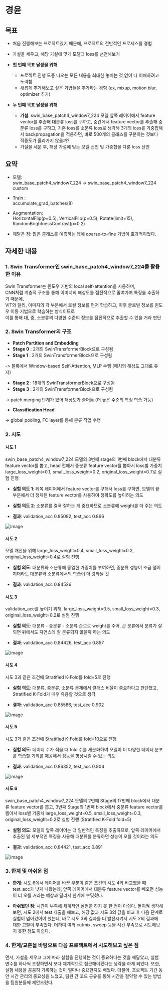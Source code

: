 # 경윤

## 목표


- 처음 진행해보는 프로젝트였기 때문에, 프로젝트의 전반적인 프로세스를 경험
- 가설을 세우고, 해당 가설에 맞게 모델과 loss를 선언해보기

- **첫 번째 목표 달성을 위해**
    - 프로젝트 진행 도중 나오는 모든 내용을 최대한 놓치는 것 없이 다 이해하려고 노력함
    - 새롭게 추가해보고 싶은 기법들을 추가하는 경험 (ex, mixup, motion blur, optimizer 추가)
- **두 번째 목표 달성을 위해**
    - **가설**: swin_base_patch4_window7_224 모델 앞쪽 레이어에서 feature vector를 추출해 대분류 loss를 구하고,   중간에서 feature vector를 추출해 중분류 loss를 구하고, 기존 loss를 소분류 loss로 생각해 3개의 loss를 가중합해서 backpropagation을 적용하면, 바로 500개의 클래스를 구분하는 것보다 적중도가 올라가지 않을까?
    - 가설을 세운 후, 해당 가설에 맞는 모델 선언 및 가중합을 다룬 loss 선언


## 요약


* 모델:   
swin_base_patch4_window7_224 -> swin_base_patch4_window7_224 custom 

* Train :   
accumulate_grad_batches(8)

* Augmentation:   
HorizontalFlip(p=0.5), VerticalFlip(p=0.5), Rotate(limit=15), RandomBrightnessContrast(p=0.2)

* 깨달은 점: 많은 클래스를 예측하는 데에 coarse-to-fine 기법이 효과적이었다.


## 자세한 내용


### 1. Swin Transformer인 swin_base_patch4_window7_224를 활용한 이유  

Swin Transformer는 윈도우 기반의 local self-attention을 사용하며,   
CNN처럼 계층적 구조를 통해 이미지의 해상도를 점진적으로 줄여가며 특징을 추출하기 때문에,  
ViT와 달리, 이미지의 각 부분에서 로컬 정보를 먼저 학습하고, 이후 글로벌 정보를 윈도우 이동 기법으로 학습하는 방식이므로  
이를 통해 대, 중, 소분류의 다양한 수준의 정보를 점진적으로 추출할 수 있을 거라 판단

### 2. Swin Transformer의 구조

- **Patch Partition and Embedding**  
- **Stage 0** : 2개의 SwinTransformerBlock으로 구성됨
- **Stage 1** : 2개의 SwinTransformerBlock으로 구성됨

-> 블록에서 Window-based Self-Attention, MLP 수행 (패치의 해상도 그대로 유지)
- **Stage 2** : 18개의 SwinTransformerBlock으로 구성됨
- **Stage 3** : 2개의 SwinTransformerBlock으로 구성됨

-> patch merging 단계가 있어 해상도가 줄어듦 (더 높은 수준의 특징 학습 가능)
- **Classification Head**

-> global pooling, FC layer를 통해 분류 작업 수행

### 2. 시도

#### 시도 1
swin_base_patch4_window7_224 모델의 3번째 stage의 1번째 block에서 대분류 feature vector를 뽑고, head 전에서 중분류 feature vector를 뽑아서 loss별 가중치 large_loss_weight=0.1, small_loss_weight=0.2, original_loss_weight=0.7로 실험 진행
    
- **실험 의도 1**: 뒤쪽 레이어에서 feature vector를 구해서 loss를 구하면, 모델의 끝부분에서 더 정제된 feature vector를 사용하여 정확도를 높이려는 의도
    
- **실험 의도 2**: 소분류를 결국 잘하는 게 중요하므로 소분류에 weight를 더 주는 의도
    
- **결과**: validation_acc 0.85092, test_acc 0.866

![image](https://github.com/user-attachments/assets/b0fa46c1-e76c-4fde-9ff7-60e3eb4e9450)

#### 시도 2
모델 개선을 위해 large_loss_weight=0.4, small_loss_weight=0.2, original_loss_weight=0.4로 실험 진행
    
- **실험 의도**: 대분류와 소분류에 동일한 가중치를 부여하면, 중분류 성능이 조금 떨어지더라도 대분류와 소분류에서의 학습이 더 강화될 것
    
- **결과**: validation_acc 0.84526

#### 시도 3
validation_acc를 높이기 위해, large_loss_weight=0.5, small_loss_weight=0.3, original_loss_weight=0.2로 실험 진행
    
- **실험 의도**: 대분류 - 중분류 - 소분류 순으로 weight를 주어, 큰 분류에서 분류가 잘 되면 뒤에서도 자연스레 잘 분류되지 않을까 하는 의도
    
- **결과**: validation_acc 0.84426, test_acc 0.857

![image](https://github.com/user-attachments/assets/b9795c2c-a31e-4ead-82cc-54bc9366b141)

#### 시도 4
시도 3과 같은 조건에 Stratified K-Fold를 fold=5로 진행
    
- **실험 의도**: 대분류, 중분류, 소분류 문제에서 클래스 비율이 중요하다고 판단했고, Stratified K-Fold가 매우 유용할 것으로 생각

- **결과**: validation_acc 0.85586, test_acc 0.902

![image](https://github.com/user-attachments/assets/6b223ed9-c7e1-4ac3-b974-d9c6163958c1)

#### 시도 5
시도 3과 같은 조건에 Stratified K-Fold를 fold=10으로 진행
    
- **실험 의도**: 데이터 수가 적을 때 fold 수를 세분화하여 모델이 더 다양한 데이터 분포를 학습할 기회를 제공해서 성능을 향상시킬 수 있는 의도
    
- **결과**: validation_acc 0.86352, test_acc 0.904

![image](https://github.com/user-attachments/assets/0dee0eac-996b-4aa2-883a-9be01e2b5c6d)

#### 시도 6
swin_base_patch4_window7_224 모델의 2번째 Stage의 17번째 block에서 대분류 feature vector를 뽑고, 3번째 Stage의 1번째 block에서 중분류 feature vector를 뽑아서 loss별 가중치 large_loss_weight=0.5, small_loss_weight=0.3, original_loss_weight=0.2로 실험 진행 (Stratified K-Fold fold=5)
    
- **실험 의도**: 모델의 앞쪽 레이어는 더 일반적인 특징을 추출하므로, 앞쪽 레이어에서 추출된 덜 세부적인 특징을 사용해 대분류를 분류하면 성능이 오를 것이라는 의도
    
- **결과**: validation_acc 0.84421, test_acc 0.891

![image](https://github.com/user-attachments/assets/ad8fb711-ef9e-43c6-850c-72314f5b83d2)


### 3. 한계 및 아쉬운 점

- **한계**: 시도 6에서 레이어를 바꾼 부분이 같은 조건의 시도 4와 비교했을 때 test_acc가 낮게 나왔는데, 앞쪽 레이어에서 대분류 feature vector를 빼오면 성능이 더 오를 거라는 예상과 달라서 한계에 부딪혔다.

- **아쉬웠던 점**: 시간이 부족해 체계적인 실험을 하지 못 한 점이 아쉽다. 돌이켜 생각해보면, 시도 2에서 test 제출을 해보고, 해당 값과 시도 3의 값을 비교 후 다음 단계로 실험이 넘어갔어야 했는데, 바로 시도 3의 결과를 더 발전시켜서 시도 2의 결과에 대한 고찰이 부족했다. 더하여 여러 cutmix, sweep 등을 시간 부족으로 시도해보지 못한 점도 아쉽다.


### 4. 한계/교훈을 바탕으로 다음 프로젝트에서 시도해보고 싶은 점
먼저, 가설을 세우고 그에 따라 실험을 진행하는 것이 중요하다는 것을 깨달았고, 실험 변수를 하나씩 조정하면서 보다 체계적으로 접근해야겠다는 생각을 하게 되었다. 또한, 실험 내용을 꼼꼼히 기록하는 것이 얼마나 중요한지도 배웠다. 더불어, 프로젝트 기간 동안 시간 관리의 중요성을 느꼈고, 팀원 간 코드 공유를 통해 시간을 절약할 수 있는 방법을 팀원분들께 제안드렸다.